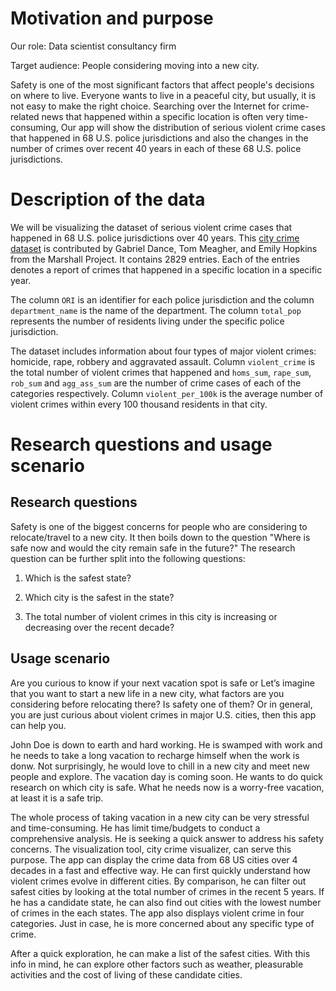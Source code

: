 # Motivation and purpose

Our role: Data scientist consultancy firm

Target audience: People considering moving into a new city.

Safety is one of the most significant factors that affect people's decisions on where to live. Everyone wants to live in a peaceful city, but usually, it is not easy to make the right choice. Searching over the Internet for crime-related news that happened within a specific location is often very time-consuming, Our app will show the distribution of serious violent crime cases that happened in 68 U.S. police jurisdictions and also the changes in the number of crimes over recent 40 years in each of these 68 U.S. police jurisdictions.

# Description of the data

We will be visualizing the dataset of serious violent crime cases that happened in 68 U.S. police jurisdictions over 40 years. This [city crime dataset](https://github.com/themarshallproject/city-crime) is contributed by Gabriel Dance, Tom Meagher, and Emily Hopkins from the Marshall Project. It contains 2829 entries. Each of the entries denotes a report of crimes that happened in a specific location in a specific year. 

The column `ORI` is an identifier for each police jurisdiction and the column `department_name` is the name of the department. The column `total_pop` represents the number of residents living under the specific police jurisdiction. 

The dataset includes information about four types of major violent crimes: homicide, rape, robbery and aggravated assault. Column `violent_crime` is the total number of violent crimes that happened and  `homs_sum`, `rape_sum`, `rob_sum` and `agg_ass_sum` are the number of crime cases of each of the categories respectively. Column `violent_per_100k` is the average number of violent crimes within every 100 thousand residents in that city.


# Research questions and usage scenario

## Research questions

Safety is one of the biggest concerns for people who are considering to relocate/travel to a new city.  It then boils down to the question "Where is safe now and would the city remain safe in the future?"  The research question can be further split into the following questions:

1. Which is the safest state?

2. Which city is the safest in the state?

3. The total number of violent crimes in this city is increasing or decreasing over the recent decade?

## Usage scenario

Are you curious to know if your next vacation spot is safe or Let’s imagine that you want to start a new life in a new city, what factors are you considering before relocating there? Is safety one of them? Or in general, you are just curious about violent crimes in major U.S. cities, then this app can help you. 

John Doe is down to earth and hard working. He is swamped with work and he needs to take a long vacation to recharge himself when the work is donw. Not surprisingly, he would love to chill in a new city and meet new people and explore. The vacation day is coming soon. He wants to do quick research on which city is safe. What he needs now is a worry-free vacation, at least it is a safe trip.

The whole process of taking vacation in a new city can be very stressful and time-consuming. He has limit time/budgets to conduct a comprehensive analysis. He is seeking a quick answer to address his safety concerns. The visualization tool, city crime visualizer, can serve this purpose. The app can display the crime data from 68 US cities over 4 decades in a fast and effective way. He can first quickly understand how violent crimes evolve in different cities. By comparison, he can filter out safest cities by looking at the total number of crimes in the recent 5 years. If he has a candidate state, he can also find out cities with the lowest number of crimes in the each states. The app also displays violent crime in four categories. Just in case, he is more concerned about any specific type of crime. 

After a quick exploration, he can make a list of the safest cities. With this info in mind, he can explore other factors such as weather, pleasurable activities and the cost of living of these candidate cities. 











  

 
